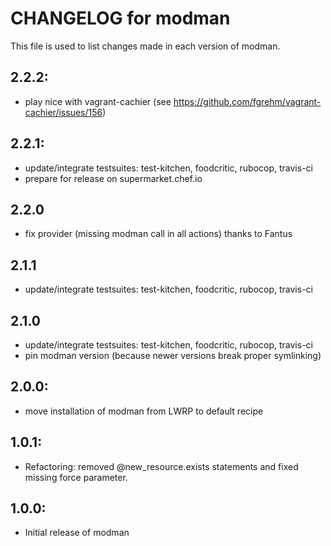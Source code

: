 # CHANGELOG for modman

This file is used to list changes made in each version of modman.

## 2.2.2:

* play nice with vagrant-cachier (see https://github.com/fgrehm/vagrant-cachier/issues/156)

## 2.2.1:

* update/integrate testsuites: test-kitchen, foodcritic, rubocop, travis-ci
* prepare for release on supermarket.chef.io

## 2.2.0

* fix provider (missing modman call in all actions) thanks to Fantus

## 2.1.1

* update/integrate testsuites: test-kitchen, foodcritic, rubocop, travis-ci

## 2.1.0

* update/integrate testsuites: test-kitchen, foodcritic, rubocop, travis-ci
* pin modman version (because newer versions break proper symlinking)

## 2.0.0:

* move installation of modman from LWRP to default recipe

## 1.0.1:

* Refactoring: removed @new_resource.exists statements and fixed missing force parameter.

## 1.0.0:

* Initial release of modman